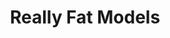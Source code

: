 ---
title: Really Fat Models
references:
  - url: http://blog.codeclimate.com/blog/2012/10/17/7-ways-to-decompose-fat-activerecord-models/
---